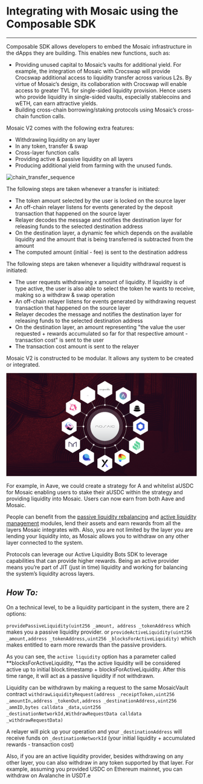 # Integrating with Mosaic using the Composable SDK

---

Composable SDK allows developers to embed the Mosaic infrastructure in the dApps they are building. This enables new functions, such as:

* Providing unused capital to Mosaic’s vaults for additional yield. For example, the integration of Mosaic with Crocswap 
  will provide Crocswap additional access to liquidity transfer across various L2s. By virtue of Mosaic’s design, its 
  collaboration with Crocswap will enable access to greater TVL for single-sided liquidity provision. Hence users who 
  provide liquidity in single-sided vaults, especially stablecoins and wETH, can earn attractive yields.
* Building cross-chain borrowing/staking protocols using Mosaic’s cross-chain function calls.

Mosaic V2 comes with the following extra features: 

* Withdrawing liquidity on any layer
* In any token, transfer & swap
* Cross-layer function calls
* Providing active & passive liquidity on all layers
* Producing additional yield from farming with the unused funds.


![chain_transfer_sequence](/img/products/mosaic/chain-transfer-sequence.png)


The following steps are taken whenever a transfer is initiated:

* The token amount selected by the user is locked on the source layer
* An off-chain relayer listens for events generated by the deposit transaction that happened on the source layer
* Relayer decodes the message and notifies the destination layer for releasing funds to the selected destination address
* On the destination layer, a dynamic fee which depends on the available liquidity and the amount that is being 
  transferred is subtracted from the amount
* The computed amount (initial - fee) is sent to the destination address

The following steps are taken whenever a liquidity withdrawal request is initiated:

* The user requests withdrawing x amount of liquidity. If liquidity is of type active, the user is also able to select
  the token he wants to receive, making so a withdraw & swap operation
* An off-chain relayer listens for events generated by withdrawing request transaction that happened on the source layer
* Relayer decodes the message and notifies the destination layer for releasing funds to the selected destination address
* On the destination layer, an amount representing "the value the user requested + rewards accumulated so far for that 
  respective amount - transaction cost" is sent to the user
* The transaction cost amount is sent to the relayer

Mosaic V2 is constructed to be modular. It allows any system to be created or integrated. 


![mosaic_integration](../../../static/img/products/mosaic/mosaic-integration.png)


For example, in Aave, we could create a strategy for A and whitelist aUSDC for Mosaic enabling users to stake their 
aUSDC within the strategy and providing liquidity into Mosaic. Users can now earn from both Aave and Mosaic.

People can benefit from the [passive liquidity rebalancing](./passive-liquidity-rebalancing.md) and 
[active liquidity management](./active-liquidity-management.md) modules, lend their assets and earn rewards from all 
the layers Mosaic integrates with.
Also, you are not limited by the layer you are lending your liquidity into, as Mosaic allows you to withdraw on any 
other layer connected to the system.

Protocols can leverage our Active Liquidity Bots SDK to leverage capabilities that can provide higher rewards. Being an 
active provider means you’re part of JIT (just in time) liquidity and working for balancing the system’s liquidity 
across layers.
 


**_How To:_**
---
On a technical level, to be a liquidity participant in the system, there are 2 options:


``providePassiveLiquidity(uint256 _amount, address _tokenAddress`` which makes you a passive liquidity provider.
 or
``provideActiveLiquidity(uint256 _amount,address _tokenAddress,uint256 _blocksForActiveLiquidity)`` which makes entitled
to earn more rewards than the passive providers.

As you can see, the `active liquidity` option has a parameter called **blocksForActiveLiquidity, **as the active 
liquidity will be considered active up to initial block.timestamp + blocksForActiveLiquidity. After this time range, 
it will act as a passive liquidity if not withdrawn.

Liquidity can be withdrawn by making a request to the same MosaicVault contract 
``withdrawLiquidityRequest(address _receiptToken,uint256 _amountIn,address _tokenOut,address _destinationAddress,uint256 
_ammID,bytes calldata _data,uint256 _destinationNetworkId,WithdrawRequestData calldata _withdrawRequestData)``


A relayer will pick up your operation and your `_destinationAddress` will receive funds on `_destinationNetworkId` 
(your initial liquidity + accumulated rewards - transaction cost)

Also, if you are an active liquidity provider, besides withdrawing on any other layer, you can also withdraw in any 
token supported by that layer. For example, assuming you provided USDC on Ethereum mainnet, you can withdraw on 
Avalanche in USDT.e
